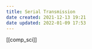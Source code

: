 ```yaml
---
title: Serial Transmission
date created: 2021-12-13 19:21
date updated: 2022-01-09 17:53
---
```


[[comp_sci]]
